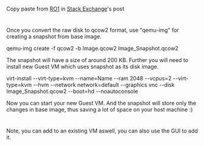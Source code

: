 Copy paste from [RO1](https://unix.stackexchange.com/users/335636/ro1) in [Stack Exchange](https://unix.stackexchange.com/questions/464507/how-to-apply-qcow2-snapshot-to-overlay-raw-disk-image)'s post
#
Once you convert the raw disk to qcow2 format, use "qemu-img" for creating a snapshot from base image.

qemu-img create -f qcow2 -b Image.qcow2 Image_Snapshot.qcow2

The snapshot will have a size of around 200 KB. Further you will need to install new Guest VM which uses snapshot as its disk image.

virt-install --virt-type=kvm --name=Name --ram 2048 --vcpus=2 --virt-type=kvm --hvm --network network=default --graphics vnc --disk Image_Snapshot.qcow2 --boot=hd --noautoconsole

Now you can start your new Guest VM.
And the snapshot will store only the changes in base image, thus saving a lot of space on your host machine :)
#
Note, you can add to an existing VM aswell, you can also use the GUI to add it.
